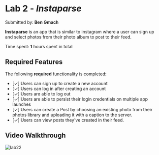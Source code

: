 # Lab 2 - *Instaparse*

Submitted by: **Ben Gmach**

**Instaparse** is an app that is similar to instagram where a user can sign up and select photos from their photo album to post to their feed.

Time spent: **1** hours spent in total

## Required Features

The following **required** functionality is completed:

- [✓] Users can sign up to create a new account
- [✓] Users can log in after creating an account
- [✓] Users are able to log out
- [✓] Users are able to persist their login credentials on multiple app launches
- [✓] Users can create a Post by choosing an existing photo from their photos library and uploading it with a caption to the server.
- [✓] Users can view posts they've created in their feed.	

## Video Walkthrough
![lab22](https://github.com/user-attachments/assets/f5017a8a-57f4-4268-a735-99ba8e08453c)
